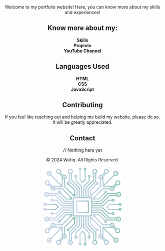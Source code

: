<div align="center">

<h1 style="color: transparent; background-image: linear-gradient(45deg, var(--gradient-start), var(--gradient-end)); background-clip: text; -webkit-background-clip: text; font-family: 'Cascadia Code', sans-serif; font-weight: 600; opacity: 0.75;">Wafiq5</h1>

Welcome to my portfolio website! Here, you can know more about my skills and experiences!

## Know more about my:

**Skills**<br>
**Projects**<br>
**YouTube Channel**<br>

## Languages Used

**HTML**<br>
**CSS**<br>
**JavaScript**<br>

## Contributing

If you feel like reaching out and helping me build my website, please do so. It will be greatly appreciated.

## Contact

// Nothing here yet

© 2024 Wafiq. All Rights Reserved. <br><br>
<img src="PICTURES/Pic%20-%201%20(Landing%20%7BCPU%20CHIP%7D).svg" alt="Landing Image" width="250">
</div>

